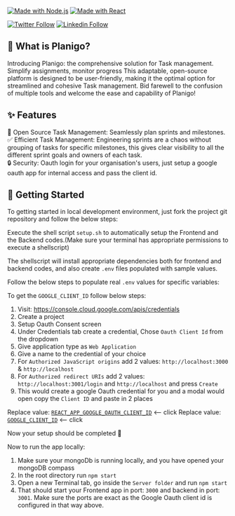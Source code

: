 [![Made with Node.js](https://img.shields.io/badge/Node.js->=14-blue?logo=node.js&logoColor=green)](https://nodejs.org "Go to Node.js homepage")
[![Made with React](https://img.shields.io/badge/React-17-blue?logo=react&logoColor=#61DAFB)](https://reactjs.org "Go to React homepage")

[![Twitter Follow](https://img.shields.io/badge/Twitter-1DA1F2?style=for-the-badge&logo=twitter&logoColor=white)](https://twitter.com/arpanmondal25)
[![Linkedin Follow](https://img.shields.io/badge/LinkedIn-0077B5?style=for-the-badge&logo=linkedin&logoColor=white)](https://www.linkedin.com/in/arpanmondal25/)


## 🤔 What is Planigo?
Introducing Planigo: the comprehensive solution for Task management. Simplify assignments, monitor progress This adaptable, open-source platform is designed to be user-friendly, making it the optimal option for streamlined and cohesive Task management. Bid farewell to the confusion of multiple tools and welcome the ease and capability of Planigo!


## ✨ Features

🚀 Open Source Task Management: Seamlessly plan sprints and milestones.  
✅ Efficient Task Management: Engineering sprints are a chaos without grouping of tasks for specific milestones, this gives clear visibility to all the different sprint goals and owners of each task.  
🔒 Security: Oauth login for your organisation's users, just setup a google oauth app for internal access and pass the client id.


## 🚀 Getting Started
To getting started in local development environment, just fork the project git repository and follow the below steps:

Execute the shell script `setup.sh` to automatically setup the Frontend and the Backend codes.(Make sure your terminal has appropriate permissions to execute a shellscript)

The shellscript will install appropriate dependencies both for frontend and backend codes, and also create `.env` files populated with sample values.

Follow the below steps to populate real `.env` values for specific variables:

To get the `GOOGLE_CLIENT_ID` follow below steps:
1. Visit: https://console.cloud.google.com/apis/credentials
2. Create a project
3. Setup Oauth Consent screen
4. Under Credentials tab create a credential, Chose `Oauth Client Id` from the dropdown
5. Give application type as `Web Application`
6. Give a name to the credential of your choice
7. For `Authorized JavaScript origins` add 2 values: `http://localhost:3000` & `http://localhost`
8. For `Authorized redirect URIs` add 2 values: `http://localhost:3001/login` and `http://localhost` and press `Create`
9. This would create a google Oauth credential for you and a modal would open copy the `Client ID` and paste in 2 places

Replace value: [`REACT_APP_GOOGLE_OAUTH_CLIENT_ID`](/.env) <-- click
Replace value: [`GOOGLE_CLIENT_ID`](/Server/.env) <-- click

Now your setup should be completed 🤞

Now to run the app locally:  
1. Make sure your mongoDb is running locally, and you have opened your mongoDB compass
2. In the root directory run `npm start`
3. Open a new Terminal tab, go inside the `Server folder` and run `npm start`
4. That should start your Frontend app in port: `3000` and backend in port: `3001`. Make sure the ports are exact as the Google Oauth client id is configured in that way above.










